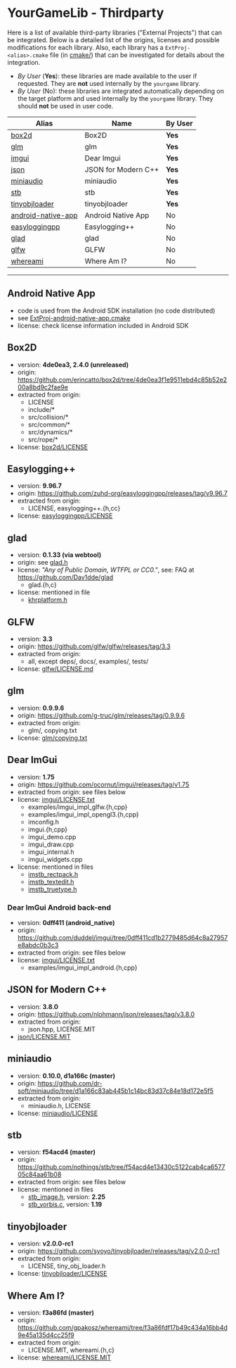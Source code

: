 # YourGameLib - Thirdparty

Here is a list of available third-party libraries ("External Projects") that can be integrated. Below is a detailed list of the origins, licenses and possible modifications for each library. Also, each library has a `ExtProj-<alias>.cmake` file (in [cmake/](../cmake)) that can be investigated for details about the integration.

-   _By User_ (**Yes**): these libraries are made available to the user if requested. They are **not** used internally by the `yourgame` library.
-   _By User_ (No): these libraries are integrated automatically depending on the target platform and used internally by the `yourgame` library. They should **not** be used in user code.

| Alias                                     | Name                | By User |
| ----------------------------------------- | ------------------- | ------- |
| [box2d](#box2d)                           | Box2D               | **Yes** |
| [glm](#glm)                               | glm                 | **Yes** |
| [imgui](#dear-imgui)                      | Dear Imgui          | **Yes** |
| [json](#json-for-modern-c++)              | JSON for Modern C++ | **Yes** |
| [miniaudio](#miniaudio)                   | miniaudio           | **Yes** |
| [stb](#stb)                               | stb                 | **Yes** |
| [tinyobjloader](#tinyobjloader)           | tinyobjloader       | **Yes** |
| [android-native-app](#android-native-app) | Android Native App  | No      |
| [easyloggingpp](#easylogging)             | Easylogging++       | No      |
| [glad](#glad)                             | glad                | No      |
| [glfw](#glfw)                             | GLFW                | No      |
| [whereami](#where-am-i)                   | Where Am I?         | No      |

* * *

## Android Native App

-   code is used from the Android SDK installation (no code distributed)
-   see [ExtProj-android-native-app.cmake](../cmake/ExtProj-android-native-app.cmake)
-   license: check license information included in Android SDK

## Box2D

-   version: **4de0ea3, 2.4.0 (unreleased)**
-   origin: <https://github.com/erincatto/box2d/tree/4de0ea3f1e9511ebd4c85b52e200a8bd9c2fae9e>
-   extracted from origin:
    -   LICENSE
    -   include/*
    -   src/collision/*
    -   src/common/*
    -   src/dynamics/*
    -   src/rope/*
-   license: [box2d/LICENSE](box2d/LICENSE)

## Easylogging++

-   version: **9.96.7**
-   origin: <https://github.com/zuhd-org/easyloggingpp/releases/tag/v9.96.7>
-   extracted from origin:
    -   LICENSE, easylogging++.{h,cc}
-   license: [easyloggingpp/LICENSE](easyloggingpp/LICENSE)

## glad

-   version: **0.1.33 (via webtool)**
-   origin: see [glad.h](glad-gl3.3-core/include/glad/glad.h) 
-   license: _"Any of Public Domain, WTFPL or CC0."_, see: FAQ at <https://github.com/Dav1dde/glad>
    -   glad.{h,c}
-   license: mentioned in file
    -   [khrplatform.h](glad-gl3.3-core/include/KHR/khrplatform.h)

## GLFW

-   version: **3.3**
-   origin: <https://github.com/glfw/glfw/releases/tag/3.3>
-   extracted from origin:
    -   all, except deps/, docs/, examples/, tests/
-   license: [glfw/LICENSE.md](glfw/LICENSE.md)

## glm

-   version: **0.9.9.6**
-   origin: <https://github.com/g-truc/glm/releases/tag/0.9.9.6>
-   extracted from origin:
    -   glm/, copying.txt
-   license: [glm/copying.txt](glm/copying.txt)

## Dear ImGui

-   version: **1.75**
-   origin: <https://github.com/ocornut/imgui/releases/tag/v1.75>
-   extracted from origin: see files below
-   license: [imgui/LICENSE.txt](imgui/LICENSE.txt)
    -   examples/imgui_impl_glfw.{h,cpp}
    -   examples/imgui_impl_opengl3.{h,cpp}
    -   imconfig.h
    -   imgui.{h,cpp}
    -   imgui_demo.cpp
    -   imgui_draw.cpp
    -   imgui_internal.h
    -   imgui_widgets.cpp
-   license: mentioned in files
    -   [imstb_rectpack.h](imgui/imstb_rectpack.h)
    -   [imstb_textedit.h](imgui/imstb_textedit.h)
    -   [imstb_truetype.h](imgui/imstb_truetype.h)

### Dear ImGui Android back-end

-   version: **0dff411 (android_native)**
-   origin: <https://github.com/duddel/imgui/tree/0dff411cd1b2779485d64c8a27957e8abdc0b3c3>
-   extracted from origin: see files below
-   license: [imgui/LICENSE.txt](imgui/LICENSE.txt)
    -   examples/imgui_impl_android.{h,cpp}

## JSON for Modern C++

-   version: **3.8.0**
-   origin: <https://github.com/nlohmann/json/releases/tag/v3.8.0>
-   extracted from origin:
    -   json.hpp, LICENSE.MIT
-   [json/LICENSE.MIT](json/LICENSE.MIT)

## miniaudio

-   version: **0.10.0, d1a166c (master)**
-   origin: <https://github.com/dr-soft/miniaudio/tree/d1a166c83ab445b1c14bc83d37c84e18d172e5f5>
-   extracted from origin:
    -   miniaudio.h, LICENSE
-   license: [miniaudio/LICENSE](miniaudio/LICENSE)

## stb

-   version: **f54acd4 (master)**
-   origin: <https://github.com/nothings/stb/tree/f54acd4e13430c5122cab4ca657705c84aa61b08>
-   extracted from origin: see files below
-   license: mentioned in files
    -   [stb_image.h](stb/stb_image.h), version: **2.25**
    -   [stb_vorbis.c](stb/stb_vorbis.c), version: **1.19**

## tinyobjloader

-   version: **v2.0.0-rc1**
-   origin: <https://github.com/syoyo/tinyobjloader/releases/tag/v2.0.0-rc1>
-   extracted from origin:
    -   LICENSE, tiny_obj_loader.h
-   license: [tinyobjloader/LICENSE](tinyobjloader/LICENSE)

## Where Am I?

-   version: **f3a86fd (master)**
-   origin: <https://github.com/gpakosz/whereami/tree/f3a86fdf17b49c434a16bb4d9e45a135d4cc25f9>
-   extracted from origin:
    -   LICENSE.MIT, whereami.{h,c}
-   license: [whereami/LICENSE.MIT](whereami/LICENSE.MIT)

